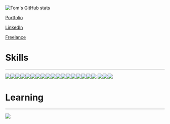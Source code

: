 <!-- [![Tom's GitHub stats](https://github-readme-stats.vercel.app/api?username=Atomic82)](https://github.com/Atomic82/github-readme-stats) -->
<!-- ![Tom's GitHub stats](https://github-readme-stats.vercel.app/api?username=Atomic82&show_icons=true) -->
![Tom's GitHub stats](https://github-readme-stats.vercel.app/api?username=Atomic82&show_icons=true&theme=chartreuse-dark)

[Portfolio](https://www.tombeadie.com/)

[LinkedIn](https://www.linkedin.com/in/tombeadie/)

[Freelance](https://www.atomic82.com/)

# Skills
----

<a href="a"><img src="https://img.shields.io/badge/JavaScript-323330?style=for-the-badge&logo=javascript&logoColor=F7DF1E"/></a><a href="a"><img src="https://img.shields.io/badge/React-20232A?style=for-the-badge&logo=react&logoColor=61DAFB"/></a><a href="a"><img src="https://img.shields.io/badge/CSS3-1572B6?style=for-the-badge&logo=css3&logoColor=white"/></a><a href="a"><img src="https://img.shields.io/badge/HTML5-E34F26?style=for-the-badge&logo=html5&logoColor=white"/></a><a href="a"><img src="https://img.shields.io/badge/Heroku-430098?style=for-the-badge&logo=heroku&logoColor=white"/></a><a href="a"><img src="https://img.shields.io/badge/jQuery-0769AD?style=for-the-badge&logo=jquery&logoColor=white"/></a><a href="a"><img src="https://img.shields.io/badge/Python-FFD43B?style=for-the-badge&logo=python&logoColor=blue"/></a><a href="a"><img src="https://img.shields.io/badge/Bootstrap-563D7C?style=for-the-badge&logo=bootstrap&logoColor=white"/></a><a href="a"><img src="https://img.shields.io/badge/Express.js-000000?style=for-the-badge&logo=express&logoColor=white"/></a><a href="a"><img src="https://img.shields.io/badge/Django-092E20?style=for-the-badge&logo=django&logoColor=green"/></a><a href="a"><img src="https://img.shields.io/badge/Flask-000000?style=for-the-badge&logo=flask&logoColor=white"/></a><a href="a"><img src="https://img.shields.io/badge/Postman-FF6C37?style=for-the-badge&logo=Postman&logoColor=white"/></a><a href="a"><img src="https://img.shields.io/badge/PostgreSQL-316192?style=for-the-badge&logo=postgresql&logoColor=white"/></a><a href="a"><img src="https://img.shields.io/badge/MongoDB-4EA94B?style=for-the-badge&logo=mongodb&logoColor=white"/></a><a href="a"><img src="https://img.shields.io/badge/Adobe%20XD-470137?style=for-the-badge&logo=Adobe%20XD&logoColor=#FF61F6"/></a><a href="a"><img src="https://img.shields.io/badge/Figma-F24E1E?style=for-the-badge&logo=figma&logoColor=white"/></a><a href="a"><img src="https://img.shields.io/badge/Adobe%20Photoshop-31A8FF?style=for-the-badge&logo=Adobe%20Photoshop&logoColor=black"/></a><a href="a"><img src="https://img.shields.io/badge/Adobe%20Illustrator-FF9A00?style=for-the-badge&logo=adobe%20illustrator&logoColor=white"/></a>
<a href="a"><img src="https://img.shields.io/badge/TypeScript-007ACC?style=for-the-badge&logo=typescript&logoColor=white"/></a><a href="a"><img src="https://img.shields.io/badge/conda-342B029.svg?&style=for-the-badge&logo=anaconda&logoColor=white"/></a><a href="a"><img src="https://img.shields.io/badge/Visual_Studio_Code-0078D4?style=for-the-badge&logo=visual%20studio%20code&logoColor=white"/></a>

# Learning
----
<img src="https://img.shields.io/badge/ThreeJs-black?style=for-the-badge&logo=three.js&logoColor=white"/></a>
